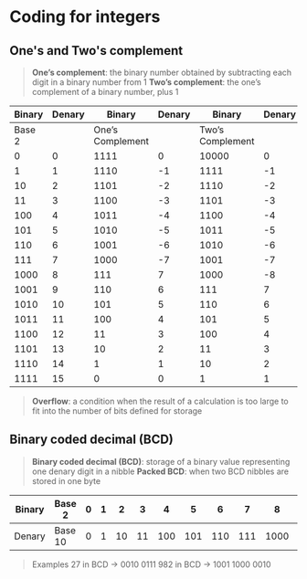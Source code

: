 # Coding for integers
## One's and Two's complement
> **One’s complement**: the binary number obtained by subtracting each digit in a binary number from 1
> **Two’s complement**: the one’s complement of a binary number, plus 1

| Binary | Denary | Binary           | Denary | Binary           | Denary |
| ------ | ------ | ---------------- | ------ | ---------------- | ------ |
| Base 2 |        | One’s Complement |        | Two’s Complement |        |
| 0      | 0      | 1111             | 0      | 10000            | 0      |
| 1      | 1      | 1110             | -1     | 1111             | -1     |
| 10     | 2      | 1101             | -2     | 1110             | -2     |
| 11     | 3      | 1100             | -3     | 1101             | -3     |
| 100    | 4      | 1011             | -4     | 1100             | -4     |
| 101    | 5      | 1010             | -5     | 1011             | -5     |
| 110    | 6      | 1001             | -6     | 1010             | -6     |
| 111    | 7      | 1000             | -7     | 1001             | -7     |
| 1000   | 8      | 111              | 7      | 1000             | -8     |
| 1001   | 9      | 110              | 6      | 111              | 7      |
| 1010   | 10     | 101              | 5      | 110              | 6      |
| 1011   | 11     | 100              | 4      | 101              | 5      |
| 1100   | 12     | 11               | 3      | 100              | 4      |
| 1101   | 13     | 10               | 2      | 11               | 3      |
| 1110   | 14     | 1                | 1      | 10               | 2      |
| 1111   | 15     | 0                | 0      | 1                | 1      |

> **Overflow**: a condition when the result of a calculation is too large to fit into the number of bits defined for storage

## Binary coded decimal (BCD)
> **Binary coded decimal (BCD)**: storage of a binary value representing one denary digit in a nibble
> **Packed BCD**: when two BCD nibbles are stored in one byte

| Binary  | Base 2   | 0 | 1 | 2  | 3  | 4   | 5   | 6   | 7   | 8    | 9    | 10   | 11   | 12   | 13   | 14   | 15   |
|---------|----------|---|---|----|----|-----|-----|-----|-----|------|------|------|------|------|------|------|------|
| Denary  | Base 10  | 0 | 1 | 10 | 11 | 100 | 101 | 110 | 111 | 1000 | 1001 | 1010 | 1011 | 1100 | 1101 | 1110 | 1111 |
> Examples
> 27 in BCD -> 0010 0111
> 982 in BCD -> 1001 1000 0010